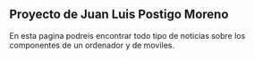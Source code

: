 ## Proyecto de Juan Luis Postigo Moreno
En esta pagina podreis encontrar todo tipo de noticias sobre los componentes de un ordenador y de moviles.
